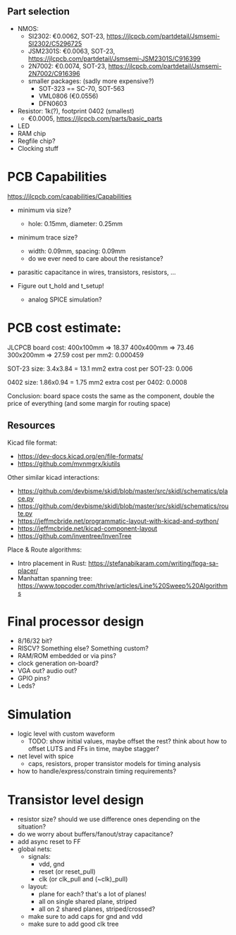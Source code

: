 ## Part selection

* NMOS:
    * SI2302: €0.0062, SOT-23, https://jlcpcb.com/partdetail/Jsmsemi-SI2302/C5296725
    * JSM2301S: €0.0063, SOT-23, https://jlcpcb.com/partdetail/Jsmsemi-JSM2301S/C916399
    * 2N7002: €0.0074, SOT-23, https://jlcpcb.com/partdetail/Jsmsemi-2N7002/C916396
    * smaller packages: (sadly more expensive?)
      * SOT-323 == SC-70, SOT-563
      * VML0806 (€0.0556)
      * DFN0603
* Resistor: 1k(?), footprint 0402 (smallest)
    * €0.0005, https://jlcpcb.com/parts/basic_parts
* LED
* RAM chip
* Regfile chip?
* Clocking stuff

# PCB Capabilities

https://jlcpcb.com/capabilities/Capabilities
* minimum via size?
  * hole: 0.15mm, diameter: 0.25mm
* minimum trace size?
  * width: 0.09mm, spacing: 0.09mm
  * do we ever need to care about the resistance?
* parasitic capacitance in wires, transistors, resistors, ...
  
* Figure out t_hold and t_setup!
  * analog SPICE simulation?

# PCB cost estimate:

JLCPCB board cost:
400x100mm => 18.37
400x400mm => 73.46
300x200mm => 27.59
cost per mm2: 0.000459

SOT-23 size: 3.4x3.84 = 13.1 mm2
extra cost per SOT-23: 0.006

0402 size: 1.86x0.94 = 1.75 mm2
extra cost per 0402: 0.0008

Conclusion: board space costs the same as the component, double the price of everything (and some margin for routing space)

## Resources

Kicad file format:

* https://dev-docs.kicad.org/en/file-formats/
* https://github.com/mvnmgrx/kiutils

Other similar kicad interactions:

* https://github.com/devbisme/skidl/blob/master/src/skidl/schematics/place.py
* https://github.com/devbisme/skidl/blob/master/src/skidl/schematics/route.py
* https://jeffmcbride.net/programmatic-layout-with-kicad-and-python/
* https://jeffmcbride.net/kicad-component-layout
* https://github.com/inventree/InvenTree


Place & Route algorithms:

* Intro placement in Rust: https://stefanabikaram.com/writing/fpga-sa-placer/
* Manhattan spanning tree: https://www.topcoder.com/thrive/articles/Line%20Sweep%20Algorithms

# Final processor design

* 8/16/32 bit?
* RISCV? Something else? Something custom?
* RAM/ROM embedded or via pins?
* clock generation on-board?
* VGA out? audio out?
* GPIO pins?
* Leds?

# Simulation

* logic level with custom waveform
  * TODO: show initial values, maybe offset the rest? think about how to offset LUTS and FFs in time, maybe stagger?
* net level with spice
    * caps, resistors, proper transistor models for timing analysis
* how to handle/express/constrain timing requirements?

# Transistor level design

* resistor size? should we use difference ones depending on the situation?
* do we worry about buffers/fanout/stray capacitance?
* add async reset to FF
* global nets:
    * signals:
      * vdd, gnd
      * reset (or reset_pull)
      * clk (or clk_pull and (~clk)_pull)
    * layout:
      * plane for each? that's a lot of planes!
      * all on single shared plane, striped
      * all on 2 shared planes, striped/crossed?
    * make sure to add caps for gnd and vdd
    * make sure to add good clk tree

